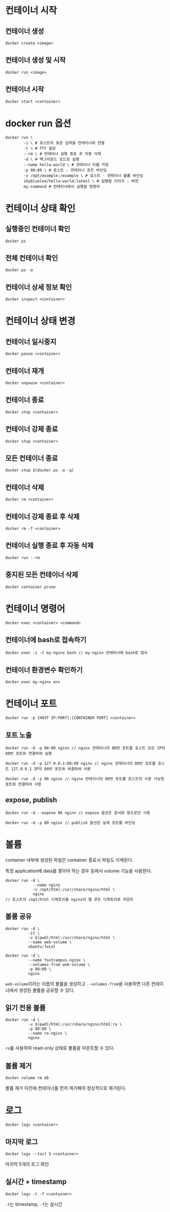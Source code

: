 # 컨테이너 시작
## 컨테이너 생성
```
docker create <image>
```
## 컨테이너 생성 및 시작
```
docker run <image>
```
## 컨테이너 시작
```
docker start <container>
```
# docker run 옵션
```
docker run \
        -i \ # 호스트의 표준 입력을 컨테이너와 연결
        -t \ # TTY 할당
        --rm \ # 컨테이너 실행 종료 후 자동 삭제
        -d \ # 백그라운드 모드로 실행
        --name hello-world \ # 컨테이너 이름 지정
        -p 80:80 \ # 호스트 - 컨테이너 포트 바인딩
        -v /opt/example:/example \ # 호스트 - 컨테이너 볼륨 바인딩
        skybluelee/hello-world:latest \ # 실행할 이미지 : 버전
        my-command # 컨테이너에서 실행할 명령어
```
# 컨테이너 상태 확인
## 실행중인 컨테이너 확인
```
docker ps
```
## 전체 컨테이너 확인
```
docker ps -a
```
## 컨테이너 상세 정보 확인
```
docker inspect <container>
```
# 컨테이너 상태 변경
## 컨테이너 일시중지
```
docker pause <container>
```
## 컨테이너 재개
```
docker unpause <container>
```
## 컨테이너 종료
```
docker stop <container>
```
## 컨테이너 강제 종료
```
docker stop <container>
```
## 모든 컨테이너 종료
```
docker stop $(docker ps -a -q)
```
## 컨테이너 삭제
```
docker rm <container>
```
## 컨테이너 강제 종료 후 삭제
```
docker rm -f <container>
```
## 컨테이너 실행 종료 후 자동 삭제
```
docker run --rm
```
## 중지된 모든 컨테이너 삭제
```
docker container prune
```
# 컨테이너 명령어
```
docker exec <container> <command>
```
## 컨테이너에 bash로 접속하기
```
docker exec -i -t my-nginx bash // my-nginx 컨테이너에 bash로 접속
```
## 컨테이너 환경변수 확인하기
```
docker exec my-nginx env
```
# 컨테이너 포트
```
docker run -p [HOST IP:PORT]:[CONTAINER PORT] <container>
```
## 포트 노출
```
docker run -d -p 80:80 nginx // nginx 컨테이너의 80번 포트를 호스트 모든 IP의 80번 포트와 연결하여 실행
```
```
docker run -d -p 127.0.0.1:80:80 nginx // nginx 컨테이너의 80번 포트를 호스트 127.0.0.1 IP의 80번 포트와 여결하여 사용
```
```
docker run -d -p 80 nginx // nginx 컨테이너의 80번 포트를 호스트의 사용 가능한 포트와 연결하여 사용
```
## expose, publish
```
docker run -d --expose 80 nginx // expose 옵션은 문서화 용도로만 사용
```
```
docker run -d -p 80 nginx // publish 옵션은 실제 포트를 바인딩
```
# 볼륨
container 내부에 생성된 파일은 container 종료시 파일도 삭제된다.

특정 application에 data를 쌓아야 하는 경우 등에서 volume 기능을 사용한다.
```
docker run -d \
            --name nginx
            -v /opt/html:/usr/share/nginx/html \
            nginx
// 호스트의 /opt/html 디렉토리를 nginx의 웹 루트 디렉토리로 마운트
```
## 볼륨 공유
```
docker run -d \
          -it \
          -v $(pwd)/html:/usr/share/nginx/html \
          --name web-volume \
          ubuntu:focal

docker run -d \
          --name fastcampus-nginx \
          --volumes-from web-volume \
          -p 80:80 \
          nginx
```
`web-volume`이라는 이름의 볼륨을 생성하고 `--volumes-from`을 사용하면 다른 컨테이너에서 생성된 볼륨을 공유할 수 있다.
## 읽기 전용 볼륨
```
docker run -d \
          -v $(pwd)/html:/usr/share/nginx/html:ro \
          -p 80:80 \
          --name ro-nginx \
          nginx
```
`ro`를 사용하여 read-only 상태로 볼륨을 마운트할 수 있다.
## 볼륨 제거
```
docker volume rm db
```
볼륨 제거 이전에 컨테이너를 먼저 제거해야 정상적으로 제거된다.
# 로그
```
docker logs <container>
```
## 마지막 로그
```
docker logs --tail 5 <container>
```
마지막 5개의 로그 확인
## 실시간 + timestamp
```
docker logs -t -f <container>
```
`-t`는 timestamp, `-f`는 실시간
